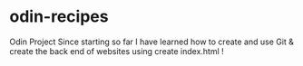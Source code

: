 # odin-recipes
Odin Project
Since starting so far I have learned how to create and use Git
& create the back end of websites using create index.html !
